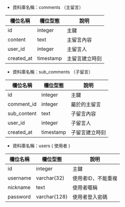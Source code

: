 - 資料庫名稱：comments （主留言）

| 欄位名稱 | 欄位型態 | 說明 |
|----------|----------|------|
|  id  |    integer      | 主鍵     |
| content   | text | 主留言內容  |
| user_id   | integer | 主留言人  |
| created_at   | timestamp | 主留言建立時刻  |

- 資料庫名稱：sub_comments （子留言）

| 欄位名稱 | 欄位型態 | 說明 |
|----------|----------|------|
|  id  |    integer      | 主鍵     |
| comment_id | integer | 屬於的主留言  |
| sub_content   | text | 子留言內容  |
| user_id   | integer | 子留言人  |
| created_at   | timestamp | 子留言建立時刻  |

- 資料庫名稱：users ( 使用者 )

| 欄位名稱 | 欄位型態 | 說明 |
|----------|----------|------|
|  id  |    integer      | 主鍵     |
| username   | varchar(32) | 使用者ID，不能重複  |
| nickname   | text | 使用者暱稱  |
| password   | varchar(128) | 使用者登入密碼  |
